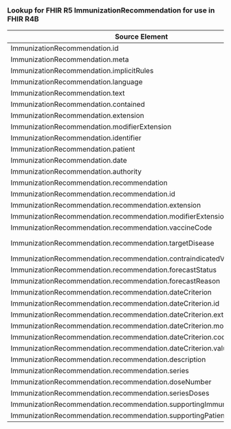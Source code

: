 ### Lookup for FHIR R5 ImmunizationRecommendation for use in FHIR R4B

| Source Element | Usage | Target |
| -------------- | ----- | ------ |
| ImmunizationRecommendation.id | UseElementRenamed | ImmunizationRecommendation.id |
| ImmunizationRecommendation.meta | UseElementRenamed | ImmunizationRecommendation.meta |
| ImmunizationRecommendation.implicitRules | UseElementRenamed | ImmunizationRecommendation.implicitRules |
| ImmunizationRecommendation.language | UseElementRenamed | ImmunizationRecommendation.language |
| ImmunizationRecommendation.text | UseElementRenamed | ImmunizationRecommendation.text |
| ImmunizationRecommendation.contained | UseElementRenamed | ImmunizationRecommendation.contained |
| ImmunizationRecommendation.extension | UseElementRenamed | ImmunizationRecommendation.extension |
| ImmunizationRecommendation.modifierExtension | UseElementRenamed | ImmunizationRecommendation.modifierExtension |
| ImmunizationRecommendation.identifier | UseElementRenamed | ImmunizationRecommendation.identifier |
| ImmunizationRecommendation.patient | UseElementRenamed | ImmunizationRecommendation.patient |
| ImmunizationRecommendation.date | UseElementRenamed | ImmunizationRecommendation.date |
| ImmunizationRecommendation.authority | UseElementRenamed | ImmunizationRecommendation.authority |
| ImmunizationRecommendation.recommendation | UseElementRenamed | ImmunizationRecommendation.recommendation |
| ImmunizationRecommendation.recommendation.id | UseElementRenamed | ImmunizationRecommendation.recommendation.id |
| ImmunizationRecommendation.recommendation.extension | UseElementRenamed | ImmunizationRecommendation.recommendation.extension |
| ImmunizationRecommendation.recommendation.modifierExtension | UseElementRenamed | ImmunizationRecommendation.recommendation.modifierExtension |
| ImmunizationRecommendation.recommendation.vaccineCode | UseElementRenamed | ImmunizationRecommendation.recommendation.vaccineCode |
| ImmunizationRecommendation.recommendation.targetDisease | UseExtension | http://hl7.org/fhir/5.0/StructureDefinition/extension-ImmunizationRecommendation.recommendation.targetDisease |
| ImmunizationRecommendation.recommendation.contraindicatedVaccineCode | UseElementRenamed | ImmunizationRecommendation.recommendation.contraindicatedVaccineCode |
| ImmunizationRecommendation.recommendation.forecastStatus | UseElementRenamed | ImmunizationRecommendation.recommendation.forecastStatus |
| ImmunizationRecommendation.recommendation.forecastReason | UseElementRenamed | ImmunizationRecommendation.recommendation.forecastReason |
| ImmunizationRecommendation.recommendation.dateCriterion | UseElementRenamed | ImmunizationRecommendation.recommendation.dateCriterion |
| ImmunizationRecommendation.recommendation.dateCriterion.id | UseElementRenamed | ImmunizationRecommendation.recommendation.dateCriterion.id |
| ImmunizationRecommendation.recommendation.dateCriterion.extension | UseElementRenamed | ImmunizationRecommendation.recommendation.dateCriterion.extension |
| ImmunizationRecommendation.recommendation.dateCriterion.modifierExtension | UseElementRenamed | ImmunizationRecommendation.recommendation.dateCriterion.modifierExtension |
| ImmunizationRecommendation.recommendation.dateCriterion.code | UseElementRenamed | ImmunizationRecommendation.recommendation.dateCriterion.code |
| ImmunizationRecommendation.recommendation.dateCriterion.value | UseElementRenamed | ImmunizationRecommendation.recommendation.dateCriterion.value |
| ImmunizationRecommendation.recommendation.description | UseElementRenamed | ImmunizationRecommendation.recommendation.description |
| ImmunizationRecommendation.recommendation.series | UseElementRenamed | ImmunizationRecommendation.recommendation.series |
| ImmunizationRecommendation.recommendation.doseNumber | UseElementRenamed | ImmunizationRecommendation.recommendation.doseNumber[x] |
| ImmunizationRecommendation.recommendation.seriesDoses | UseElementRenamed | ImmunizationRecommendation.recommendation.seriesDoses[x] |
| ImmunizationRecommendation.recommendation.supportingImmunization | UseElementRenamed | ImmunizationRecommendation.recommendation.supportingImmunization |
| ImmunizationRecommendation.recommendation.supportingPatientInformation | UseElementRenamed | ImmunizationRecommendation.recommendation.supportingPatientInformation |
